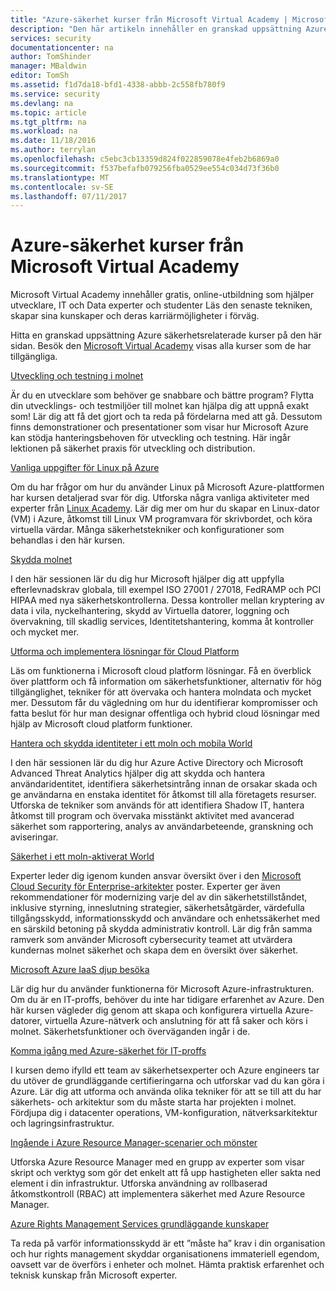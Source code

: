 ```yaml
---
title: "Azure-säkerhet kurser från Microsoft Virtual Academy | Microsoft Docs"
description: "Den här artikeln innehåller en granskad uppsättning Azure-säkerhet relaterade kurser från Microsoft Virtual Academy.  Microsoft Virtual Academy innehåller gratis, online-utbildning som hjälper utvecklare, IT och Data experter och studenter Läs den senaste tekniken, skapar sina kunskaper och deras karriärmöjligheter i förväg."
services: security
documentationcenter: na
author: TomShinder
manager: MBaldwin
editor: TomSh
ms.assetid: f1d7da18-bfd1-4338-abbb-2c558fb780f9
ms.service: security
ms.devlang: na
ms.topic: article
ms.tgt_pltfrm: na
ms.workload: na
ms.date: 11/18/2016
ms.author: terrylan
ms.openlocfilehash: c5ebc3cb13359d824f022859078e4feb2b6869a0
ms.sourcegitcommit: f537befafb079256fba0529ee554c034d73f36b0
ms.translationtype: MT
ms.contentlocale: sv-SE
ms.lasthandoff: 07/11/2017
---
```

# <a name="azure-security-courses-from-microsoft-virtual-academy"></a>Azure-säkerhet kurser från Microsoft Virtual Academy
Microsoft Virtual Academy innehåller gratis, online-utbildning som hjälper utvecklare, IT och Data experter och studenter Läs den senaste tekniken, skapar sina kunskaper och deras karriärmöjligheter i förväg.

Hitta en granskad uppsättning Azure säkerhetsrelaterade kurser på den här sidan. Besök den [Microsoft Virtual Academy](https://mva.microsoft.com/) visas alla kurser som de har tillgängliga.

[Utveckling och testning i molnet](https://mva.microsoft.com/en-us/training-courses/devtest-in-the-cloud-16274?l=9aAijd7LC_2005190311)

Är du en utvecklare som behöver ge snabbare och bättre program? Flytta din utvecklings- och testmiljöer till molnet kan hjälpa dig att uppnå exakt som! Lär dig att få det gjort och ta reda på fördelarna med att gå. Dessutom finns demonstrationer och presentationer som visar hur Microsoft Azure kan stödja hanteringsbehoven för utveckling och testning. Här ingår lektionen på säkerhet praxis för utveckling och distribution.

[Vanliga uppgifter för Linux på Azure](https://mva.microsoft.com/en-us/training-courses/common-tasks-for-linux-on-azure-16191?l=J0Hvb7qJC_1204668937)

Om du har frågor om hur du använder Linux på Microsoft Azure-plattformen har kursen detaljerad svar för dig. Utforska några vanliga aktiviteter med experter från [Linux Academy](https://linuxacademy.com/). Lär dig mer om hur du skapar en Linux-dator (VM) i Azure, åtkomst till Linux VM programvara för skrivbordet, och köra virtuella värdar. Många säkerhetstekniker och konfigurationer som behandlas i den här kursen.

[Skydda molnet](https://mva.microsoft.com/en-us/training-courses/secure-the-cloud-14037?l=lQIkkst0B_5300115881)

I den här sessionen lär du dig hur Microsoft hjälper dig att uppfylla efterlevnadskrav globala, till exempel ISO 27001 / 27018, FedRAMP och PCI HIPAA med nya säkerhetskontrollerna. Dessa kontroller mellan kryptering av data i vila, nyckelhantering, skydd av Virtuella datorer, loggning och övervakning, till skadlig services, Identitetshantering, komma åt kontroller och mycket mer.

[Utforma och implementera lösningar för Cloud Platform](https://mva.microsoft.com/en-us/training-courses/design-and-implement-cloud-data-platform-solutions-15711?l=jbCdW0j1B_3005244527)

Läs om funktionerna i Microsoft cloud platform lösningar. Få en överblick över plattform och få information om säkerhetsfunktioner, alternativ för hög tillgänglighet, tekniker för att övervaka och hantera molndata och mycket mer. Dessutom får du vägledning om hur du identifierar kompromisser och fatta beslut för hur man designar offentliga och hybrid cloud lösningar med hjälp av Microsoft cloud platform funktioner.

[Hantera och skydda identiteter i ett moln och mobila World](https://mva.microsoft.com/en-us/training-courses/manage-and-secure-identities-in-a-cloud-and-mobile-world-14013?l=GIJ2GcvrB_405192797)

I den här sessionen lär du dig hur Azure Active Directory och Microsoft Advanced Threat Analytics hjälper dig att skydda och hantera användaridentitet, identifiera säkerhetsintrång innan de orsakar skada och ge användarna en enstaka identitet för åtkomst till alla företagets resurser. Utforska de tekniker som används för att identifiera Shadow IT, hantera åtkomst till program och övervaka misstänkt aktivitet med avancerad säkerhet som rapportering, analys av användarbeteende, granskning och aviseringar.

[Säkerhet i ett moln-aktiverat World](https://mva.microsoft.com/en-us/training-courses/security-in-a-cloudenabled-world-12725?l=CfLHobAcB_3904300474)

Experter leder dig igenom kunden ansvar översikt över i den [Microsoft Cloud Security för Enterprise-arkitekter](http://www.microsoft.com/download/48121) poster. Experter ger även rekommendationer för modernizing varje del av din säkerhetstillståndet, inklusive styrning, inneslutning strategier, säkerhetsåtgärder, värdefulla tillgångsskydd, informationsskydd och användare och enhetssäkerhet med en särskild betoning på skydda administrativ kontroll. Lär dig från samma ramverk som använder Microsoft cybersecurity teamet att utvärdera kundernas molnet säkerhet och skapa dem en översikt över säkerhet.

[Microsoft Azure IaaS djup besöka](https://mva.microsoft.com/en-us/training-courses/microsoft-azure-iaas-deep-dive-14339?l=PtppYVQgB_8300115888)

Lär dig hur du använder funktionerna för Microsoft Azure-infrastrukturen. Om du är en IT-proffs, behöver du inte har tidigare erfarenhet av Azure. Den här kursen vägleder dig genom att skapa och konfigurera virtuella Azure-datorer, virtuella Azure-nätverk och anslutning för att få saker och körs i molnet. Säkerhetsfunktioner och överväganden ingår i de.

[Komma igång med Azure-säkerhet för IT-proffs](https://mva.microsoft.com/training-courses/getting-started-with-azure-security-for-the-it-professional-11165?l=HfHzCXSAB_7404300474)

I kursen demo ifylld ett team av säkerhetsexperter och Azure engineers tar du utöver de grundläggande certifieringarna och utforskar vad du kan göra i Azure. Lär dig att utforma och använda olika tekniker för att se till att du har säkerhets- och arkitektur som du måste starta har projekten i molnet. Fördjupa dig i datacenter operations, VM-konfiguration, nätverksarkitektur och lagringsinfrastruktur.

[Ingående i Azure Resource Manager-scenarier och mönster](https://mva.microsoft.com/en-us/training-courses/deep-dive-into-azure-resource-manager-scenarios-and-patterns-13793?l=i1m06ZJYB_7001937557)

Utforska Azure Resource Manager med en grupp av experter som visar skript och verktyg som gör det enkelt att få upp hastigheten eller sakta ned element i din infrastruktur. Utforska användning av rollbaserad åtkomstkontroll (RBAC) att implementera säkerhet med Azure Resource Manager.

[Azure Rights Management Services grundläggande kunskaper](https://mva.microsoft.com/en-us/training-courses/azure-rights-management-services-core-skills-10500?l=QLoxMwuCB_1805094681)

Ta reda på varför informationsskydd är ett ”måste ha” krav i din organisation och hur rights management skyddar organisationens immateriell egendom, oavsett var de överförs i enheter och molnet. Hämta praktisk erfarenhet och teknisk kunskap från Microsoft experter.
